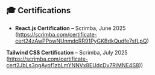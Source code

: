 ## 🎓 Certifications

- **React.js Certification** – Scrimba, June 2025  
  (https://scrimba.com/certificate-cert24zAwPPowNUnmdcRR91PyGKBdkQudfe7sfLpQ)

**Tailwind CSS Certification** – Scrimba, July 2025  
  (https://scrimba.com/certificate-cert2JbLs3qgAyof1zbLmYNNVx8EUdcDv7RiMNE4S8))
